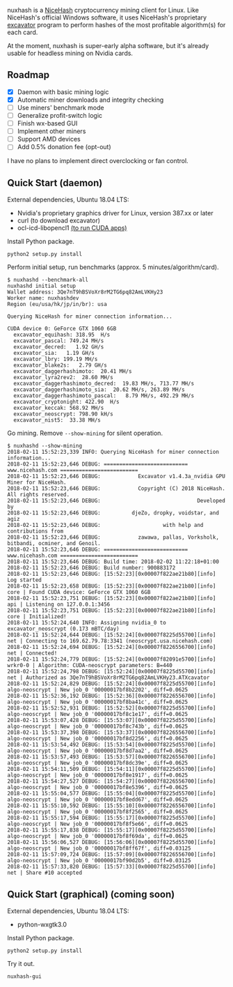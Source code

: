 nuxhash is a [NiceHash](https://nicehash.com) cryptocurrency mining client for
Linux. Like NiceHash's official Windows software, it uses NiceHash's proprietary
[excavator](https://github.com/nicehash/excavator) program to perform hashes of
the most profitable algorithm(s) for each card.

At the moment, nuxhash is super-early alpha software, but it's already usable
for headless mining on Nvidia cards.

## Roadmap

- [x] Daemon with basic mining logic
- [x] Automatic miner downloads and integrity checking
- [ ] Use miners' benchmark mode
- [ ] Generalize profit-switch logic
- [ ] Finish wx-based GUI
- [ ] Implement other miners
- [ ] Support AMD devices
- [ ] Add 0.5% donation fee (opt-out)

I have no plans to implement direct overclocking or fan control.

## Quick Start (daemon)

External dependencies, Ubuntu 18.04 LTS:

* Nvidia's proprietary graphics driver for Linux, version 387.xx or later
* curl (to download excavator)
* ocl-icd-libopencl1 [(to run CUDA apps)](https://askubuntu.com/questions/1032430/opencl-with-nvidia-390-on-ubunut-18-04)

Install Python package.

```
python2 setup.py install
```

Perform initial setup, run benchmarks (approx. 5 minutes/algorithm/card).

```
$ nuxhashd --benchmark-all
nuxhashd initial setup
Wallet address: 3Qe7nT9hBSVoXr8rM2TG6pq82AmLVKHy23
Worker name: nuxhashdev
Region (eu/usa/hk/jp/in/br): usa

Querying NiceHash for miner connection information...

CUDA device 0: GeForce GTX 1060 6GB
  excavator_equihash: 318.95  H/s
  excavator_pascal: 749.24 MH/s
  excavator_decred:   1.92 GH/s
  excavator_sia:   1.19 GH/s
  excavator_lbry: 199.19 MH/s
  excavator_blake2s:   2.79 GH/s
  excavator_daggerhashimoto:  20.41 MH/s
  excavator_lyra2rev2:  28.60 MH/s
  excavator_daggerhashimoto_decred:  19.83 MH/s, 713.77 MH/s
  excavator_daggerhashimoto_sia:  20.62 MH/s, 263.89 MH/s
  excavator_daggerhashimoto_pascal:   8.79 MH/s, 492.29 MH/s
  excavator_cryptonight: 422.90  H/s
  excavator_keccak: 568.92 MH/s
  excavator_neoscrypt: 798.90 kH/s
  excavator_nist5:  33.38 MH/s
```

Go mining. Remove `--show-mining` for silent operation.

```
$ nuxhashd --show-mining
2018-02-11 15:52:23,339 INFO: Querying NiceHash for miner connection information...
2018-02-11 15:52:23,646 DEBUG: =========================== www.nicehash.com =========================
2018-02-11 15:52:23,646 DEBUG:            Excavator v1.4.3a_nvidia GPU Miner for NiceHash.
2018-02-11 15:52:23,646 DEBUG:            Copyright (C) 2018 NiceHash. All rights reserved.
2018-02-11 15:52:23,646 DEBUG:                               Developed by
2018-02-11 15:52:23,646 DEBUG:          djeZo, dropky, voidstar, and agiz
2018-02-11 15:52:23,646 DEBUG:                    with help and contributions from
2018-02-11 15:52:23,646 DEBUG:            zawawa, pallas, Vorksholk, bitbandi, ocminer, and Genoil.
2018-02-11 15:52:23,646 DEBUG: =========================== www.nicehash.com =========================
2018-02-11 15:52:23,646 DEBUG: Build time: 2018-02-02 11:22:18+01:00
2018-02-11 15:52:23,646 DEBUG: Build number: 900883172
2018-02-11 15:52:23,646 DEBUG: [15:52:23][0x00007f822ae21b80][info] Log started
2018-02-11 15:52:23,658 DEBUG: [15:52:23][0x00007f822ae21b80][info] core | Found CUDA device: GeForce GTX 1060 6GB
2018-02-11 15:52:23,751 DEBUG: [15:52:23][0x00007f822ae21b80][info] api | Listening on 127.0.0.1:3456
2018-02-11 15:52:23,751 DEBUG: [15:52:23][0x00007f822ae21b80][info] core | Initialized!
2018-02-11 15:52:24,640 INFO: Assigning nvidia_0 to excavator_neoscrypt (0.173 mBTC/day)
2018-02-11 15:52:24,644 DEBUG: [15:52:24][0x00007f8225d55700][info] net | Connecting to 169.62.79.78:3341 (neoscrypt.usa.nicehash.com)
2018-02-11 15:52:24,694 DEBUG: [15:52:24][0x00007f8226556700][info] net | Connected!
2018-02-11 15:52:24,779 DEBUG: [15:52:24][0x00007f82091e5700][info] wrkr0-0 | Algorithm: CUDA-neoscrypt parameters: B=440
2018-02-11 15:52:24,798 DEBUG: [15:52:24][0x00007f8225d55700][info] net | Authorized as 3Qe7nT9hBSVoXr8rM2TG6pq82AmLVKHy23.ATXcavator
2018-02-11 15:52:24,829 DEBUG: [15:52:24][0x00007f8225d55700][info] algo-neoscrypt | New job_0 '00000017bf8b2202', diff=0.0625
2018-02-11 15:52:36,192 DEBUG: [15:52:36][0x00007f8226556700][info] algo-neoscrypt | New job_0 '00000017bf8ba41c', diff=0.0625
2018-02-11 15:52:52,931 DEBUG: [15:52:52][0x00007f8225d55700][info] algo-neoscrypt | New job_0 '00000017bf8c1e17', diff=0.0625
2018-02-11 15:53:07,428 DEBUG: [15:53:07][0x00007f8225d55700][info] algo-neoscrypt | New job_0 '00000017bf8c743b', diff=0.0625
2018-02-11 15:53:37,398 DEBUG: [15:53:37][0x00007f8226556700][info] algo-neoscrypt | New job_0 '00000017bf8d2256', diff=0.0625
2018-02-11 15:53:54,492 DEBUG: [15:53:54][0x00007f8225d55700][info] algo-neoscrypt | New job_0 '00000017bf8d7aa2', diff=0.0625
2018-02-11 15:53:57,493 DEBUG: [15:53:57][0x00007f8226556700][info] algo-neoscrypt | New job_0 '00000017bf8dc39e', diff=0.0625
2018-02-11 15:54:11,509 DEBUG: [15:54:11][0x00007f8225d55700][info] algo-neoscrypt | New job_0 '00000017bf8e1917', diff=0.0625
2018-02-11 15:54:27,527 DEBUG: [15:54:27][0x00007f8226556700][info] algo-neoscrypt | New job_0 '00000017bf8e5396', diff=0.0625
2018-02-11 15:55:04,577 DEBUG: [15:55:04][0x00007f8225d55700][info] algo-neoscrypt | New job_0 '00000017bf8edd67', diff=0.0625
2018-02-11 15:55:10,592 DEBUG: [15:55:10][0x00007f8226556700][info] algo-neoscrypt | New job_0 '00000017bf8f2565', diff=0.0625
2018-02-11 15:55:17,594 DEBUG: [15:55:17][0x00007f8225d55700][info] algo-neoscrypt | New job_0 '00000017bf8f5e66', diff=0.0625
2018-02-11 15:55:17,838 DEBUG: [15:55:17][0x00007f8225d55700][info] algo-neoscrypt | New job_0 '00000017bf8f69da', diff=0.0625
2018-02-11 15:56:06,527 DEBUG: [15:56:06][0x00007f8225d55700][info] algo-neoscrypt | New job_0 '00000017bf8ff67f', diff=0.03125
2018-02-11 15:57:09,724 DEBUG: [15:57:09][0x00007f8226556700][info] algo-neoscrypt | New job_0 '00000017bf90d2b5', diff=0.03125
2018-02-11 15:57:33,820 DEBUG: [15:57:33][0x00007f8225d55700][info] net | Share #10 accepted
```

## Quick Start (graphical) (coming soon)

External dependencies, Ubuntu 18.04 LTS:

* python-wxgtk3.0

Install Python package.

```
python2 setup.py install
```

Try it out.

```
nuxhash-gui
```
